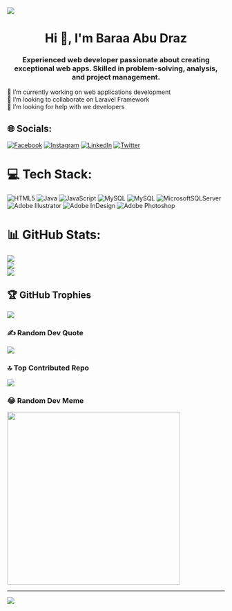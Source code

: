 <img src="https://res.cloudinary.com/practicaldev/image/fetch/s--O4h61xd3--/c_imagga_scale,f_auto,fl_progressive,h_420,q_auto,w_1000/https://dev-to-uploads.s3.amazonaws.com/uploads/articles/3pbtm5xyqt8fn2mxzhdb.jpg" />


<h1 align="center">Hi 👋, I'm Baraa Abu Draz</h1>
<h3 align="center">Experienced web developer passionate about creating exceptional web apps. Skilled in problem-solving, analysis, and project management.</h3>

🔭 I’m currently working on web applications development<br>👯 I’m looking to collaborate on Laravel Framework<br>🤝 I’m looking for help with we developers<br>

## 🌐 Socials:
[![Facebook](https://img.shields.io/badge/Facebook-%231877F2.svg?logo=Facebook&logoColor=white)](https://facebook.com/BaraaMohamad.1997) [![Instagram](https://img.shields.io/badge/Instagram-%23E4405F.svg?logo=Instagram&logoColor=white)](https://instagram.com/baraamohamad.97) [![LinkedIn](https://img.shields.io/badge/LinkedIn-%230077B5.svg?logo=linkedin&logoColor=white)](https://linkedin.com/in/baraa-abudraz) [![Twitter](https://img.shields.io/badge/Twitter-%231DA1F2.svg?logo=Twitter&logoColor=white)](https://twitter.com/dev_baraa) 

# 💻 Tech Stack:
![HTML5](https://img.shields.io/badge/html5-%23E34F26.svg?style=for-the-badge&logo=html5&logoColor=white) ![Java](https://img.shields.io/badge/java-%23ED8B00.svg?style=for-the-badge&logo=java&logoColor=white) ![JavaScript](https://img.shields.io/badge/javascript-%23323330.svg?style=for-the-badge&logo=javascript&logoColor=%23F7DF1E) ![MySQL](https://img.shields.io/badge/mysql-%2300f.svg?style=for-the-badge&logo=mysql&logoColor=white) ![MySQL](https://img.shields.io/badge/mysql-%2300f.svg?style=for-the-badge&logo=mysql&logoColor=white) ![MicrosoftSQLServer](https://img.shields.io/badge/Microsoft%20SQL%20Sever-CC2927?style=for-the-badge&logo=microsoft%20sql%20server&logoColor=white) ![Adobe Illustrator](https://img.shields.io/badge/adobeillustrator-%23FF9A00.svg?style=for-the-badge&logo=adobeillustrator&logoColor=white) ![Adobe InDesign](https://img.shields.io/badge/Adobe%20InDesign-49021F?style=for-the-badge&logo=adobeindesign&logoColor=white) ![Adobe Photoshop](https://img.shields.io/badge/adobephotoshop-%2331A8FF.svg?style=for-the-badge&logo=adobephotoshop&logoColor=white)
# 📊 GitHub Stats:
![](https://github-readme-stats.vercel.app/api?username=Baraaabudraz&theme=dark&hide_border=false&include_all_commits=true&count_private=true)<br/>
![](https://github-readme-streak-stats.herokuapp.com/?user=Baraaabudraz&theme=dark&hide_border=false)<br/>
![](https://github-readme-stats.vercel.app/api/top-langs/?username=Baraaabudraz&theme=dark&hide_border=false&include_all_commits=true&count_private=true&layout=compact)

## 🏆 GitHub Trophies
![](https://github-profile-trophy.vercel.app/?username=Baraaabudraz&theme=dracula&no-frame=false&no-bg=false&margin-w=4)

### ✍️ Random Dev Quote
![](https://quotes-github-readme.vercel.app/api?type=horizontal&theme=radical)

### 🔝 Top Contributed Repo
![](https://github-contributor-stats.vercel.app/api?username=Baraaabudraz&limit=5&theme=dark&combine_all_yearly_contributions=true)

### 😂 Random Dev Meme
<img src='https://randommeme-five.vercel.app/' style="height: 400px;"/>

---
[![](https://visitcount.itsvg.in/api?id=Baraaabudraz&icon=0&color=0)](https://visitcount.itsvg.in)

<!-- Proudly created with GPRM ( https://gprm.itsvg.in ) -->
